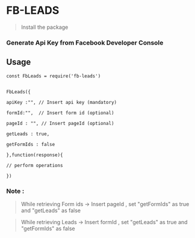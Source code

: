 # FB-LEADS

> Install the package


### Generate Api Key from Facebook Developer Console


## Usage

    const FbLeads = require('fb-leads')


    FbLeads({

    apiKey :"", // Insert api key (mandatory)

    formId:"",  // Insert form id (optional)

    pageId : "", // Insert pageId (optional)

    getLeads : true,

    getFormIds : false

    },function(response){

    // perform operations

    })



### Note :
 > While retrieving Form ids -> Insert pageId , set "getFormIds" as true and "getLeads" as false 

 > While retrieving Leads -> Insert formId , set "getLeads" as true and "getFormIds" as false 
